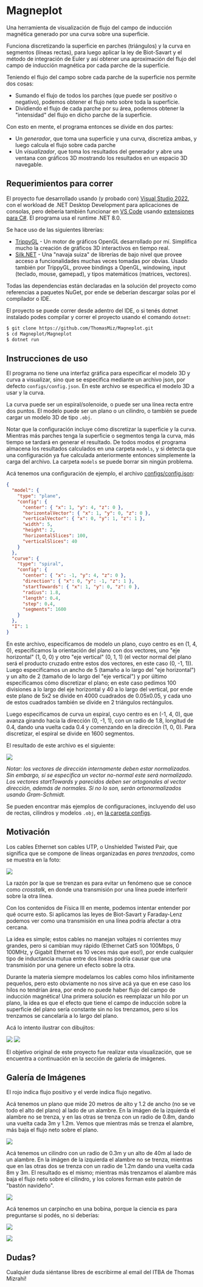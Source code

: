 # Magneplot

Una herramienta de visualización de flujo del campo de inducción magnética generado por una curva sobre una superficie.

Funciona discretizando la superficie en parches (triángulos) y la curva en segmentos (líneas rectas), para luego aplicar la ley de Biot-Savart y el método de integración de Euler y así obtener una aproximación del flujo del campo de inducción magnética por cada parche de la superficie.

Teniendo el flujo del campo sobre cada parche de la superficie nos permite dos cosas:
- Sumando el flujo de todos los parches (que puede ser positivo o negativo), podemos obtener el flujo neto sobre toda la superficie.
- Dividiendo el flujo de cada parche por su área, podemos obtener la "intensidad" del flujo en dicho parche de la superficie.

Con esto en mente, el programa entonces se divide en dos partes:
- Un _generador_, que toma una superficie y una curva, discretiza ambas, y luego calcula el flujo sobre cada parche
- Un _visualizador_, que toma los resultados del generador y abre una ventana con gráficos 3D mostrando los resultados en un espacio 3D navegable.

## Requerimientos para correr
El proyecto fue desarrollado usando (y probado con) [Visual Studio 2022](https://visualstudio.microsoft.com/), con el workload de .NET Desktop Development para aplicaciones de consolas, pero debería también funcionar en [VS Code](https://code.visualstudio.com/) usando [extensiones para C#](https://code.visualstudio.com/Docs/languages/csharp). El programa usa el runtime .NET 8.0.

Se hace uso de las siguientes librerías:
- [TrippyGL](https://github.com/SilkCommunity/TrippyGL) - Un motor de gráficos OpenGL desarrollado por mí. Simplifica mucho la creación de gráficos 3D interactivos en tiempo real.
- [Silk.NET](https://github.com/dotnet/Silk.NET) - Una "navaja suiza" de librerías de bajo nivel que provee acceso a funcionalidades muchas veces tomadas por obvias. Usado también por TrippyGL, provee bindings a OpenGL, windowing, input (teclado, mouse, gamepad), y tipos matemáticos (matrices, vectores).

Todas las dependencias están declaradas en la solución del proyecto como referencias a paquetes NuGet, por ende se deberían descargar solas por el compilador o IDE.

El proyecto se puede correr desde adentro del IDE, o si tenés dotnet instalado podes compilar y correr el proyecto usando el comando `dotnet`:

```bash
$ git clone https://github.com/ThomasMiz/Magneplot.git
$ cd Magneplot/Magneplot
$ dotnet run
```

## Instrucciones de uso
El programa no tiene una interfaz gráfica para especificar el modelo 3D y curva a visualizar, sino que se especifica mediante un archivo json, por defecto `configs/config.json`. En este archivo se especifica el modelo 3D a usar y la curva.

La curva puede ser un espiral/solenoide, o puede ser una línea recta entre dos puntos. El modelo puede ser un plano o un cilindro, o también se puede cargar un modelo 3D de tipo `.obj`.

Notar que la configuración incluye cómo discretizar la superficie y la curva. Mientras más parches tenga la superficie o segmentos tenga la curva, más tiempo se tardará en generar el resultado. De todos modos el programa almacena los resultados calculados en una carpeta `models`, y si detecta que una configuración ya fue calculada anteriormente entonces simplemente la carga del archivo. La carpeta `models` se puede borrar sin ningún problema.

Acá tenemos una configuración de ejemplo, el archivo [configs/config.json](/Magneplot/configs/config.json):

```json
{
  "model": {
    "type": "plane",
    "config": {
      "center": { "x": 1, "y": 4, "z": 0 },
      "horizontalVector": { "x": 1, "y": 0, "z": 0 },
      "verticalVector": { "x": 0, "y": 1, "z": 1 },
      "width": 5,
      "height": 2,
      "horizontalSlices": 100,
      "verticalSlices": 40
    }
  },
  "curve": {
    "type": "spiral",
    "config": {
      "center": { "x": -1, "y": 4, "z": 0 },
      "direction": { "x": 0, "y": -1, "z": 1 },
      "startTowards": { "x": 1, "y": 0, "z": 0 },
      "radius": 1.8,
      "length": 0.4,
      "step": 0.4,
      "segments": 1600
    }
  },
  "I": 1
}
```

En este archivo, especificamos de modelo un plano, cuyo centro es en (1, 4, 0), especificamos la orientación del plano con dos vectores, uno "eje horizontal" (1, 0, 0) y otro "eje vertical" (0, 1, 1) (el vector normal del plano será el producto cruzado entre estos dos vectores, en este caso (0, -1, 1)). Luego especificamos un ancho de 5 (tamaño a lo largo del "eje horizontal") y un alto de 2 (tamaño de lo largo del "eje vertical") y por último especificamos cómo discretizar el plano; en este caso pedimos 100 divisiones a lo largo del eje horizontal y 40 a lo largo del vertical, por ende este plano de 5x2 se divide en 4000 cuadrados de 0.05x0.05, y cada uno de estos cuadrados también se divide en 2 triángulos rectángulos.

Luego especificamos de curva un espiral, cuyo centro es en (-1, 4, 0), que avanza  girando hacia la dirección (0, -1, 1), con un radio de 1.8, longitud de 0.4, dando una vuelta cada 0.4 y comenzando en la dirección (1, 0, 0). Para discretizar, el espiral se divide en 1600 segmentos.

El resultado de este archivo es el siguiente:

![](images/example.png)

_Notar: los vectores de dirección internamente deben estar normalizados. Sin embargo, si se especifica un vector no-normal este será normalizado. Los vectores startTowards y parecidos deben ser ortogonales al vector dirección, además de normales. Si no lo son, serán ortonormalizados usando Gram-Schmidt._

Se pueden encontrar más ejemplos de configuraciones, incluyendo del uso de rectas, cilindros y modelos `.obj`, en [la carpeta configs](Magneplot/configs).

## Motivación
Los cables Ethernet son cables UTP, o Unshielded Twisted Pair, que significa que se compone de líneas organizadas en _pares trenzados_, como se muestra en la foto:

![](images/utp_cable.png)

La razón por la que se trenzan es para evitar un fenómeno que se conoce como _crosstalk_, en donde una transmisión por una línea puede interferir sobre la otra línea.

Con los contenidos de Física III en mente, podemos intentar entender por qué ocurre esto. Si aplicamos las leyes de Biot-Savart y Faraday-Lenz podemos ver como una transmisión en una línea podría afectar a otra cercana.

La idea es simple; estos cables no manejan voltajes ni corrientes muy grandes, pero si cambian muy rápido (Ethernet Cat5 son 100Mbps, 0 100MHz, y Gigabit Ethernet es 10 veces más que eso!), por ende cualquier tipo de inductancia mutua entre dos líneas podría causar que una transmisión por una genere un efecto sobre la otra.

Durante la materia siempre modelamos los cables como hilos infinitamente pequeños, pero esto obviamente no nos sirve acá ya que en ese caso los hilos no tendrían área, por ende no puede haber flujo del campo de inducción magnética! Una primera solución es reemplazar un hilo por un plano, la idea es que el efecto que tiene el campo de inducción sobre la superficie del plano sería constante sin no los trenzamos, pero si los trenzamos se cancelaría a lo largo del plano.

Acá lo intento ilustrar con dibujitos:

![](images/sintrenzar.png)
![](images/contrenzar.png)

El objetivo original de este proyecto fue realizar esta visualización, que se encuentra a continuación en la sección de galería de imágenes.

## Galería de Imágenes
El rojo indica flujo positivo y el verde indica flujo negativo.

Acá tenemos un plano que mide 20 metros de alto y 1.2 de ancho (no se ve todo el alto del plano) al lado de un alambre. En la imágen de la izquierda el alambre no se trenza, y en las otras se trenza con un radio de 0.8m, dando una vuelta cada 3m y 1.2m. Vemos que mientras más se trenza el alambre, más baja el flujo neto sobre el plano.

![](gallery/plane_flow.png)

Acá tenemos un cilindro con un radio de 0.3m y un alto de 40m al lado de un alambre. En la imágen de la izquierda el alambre no se trenza, mientras que en las otras dos se trenza con un radio de 1.2m dando una vuelta cada 8m y 3m. El resultado es el mismo; mientras más trenzamos el alambre más baja el flujo neto sobre el cilindro, y los colores forman este patrón de "bastón navideño".

![](gallery/cilinder_flow.png)

Acá tenemos un carpincho en una bobina, porque la ciencia es para preguntarse si podés, no si deberías:

![](gallery/carpincho1.png)

![](gallery/carpincho2.png)

## Dudas?
Cualquier duda siéntanse libres de escribirme al email del ITBA de Thomas Mizrahi!
